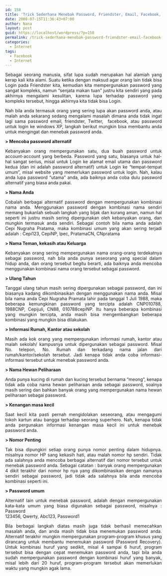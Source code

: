 ```yaml
---
id: 158
title: 'Trick Sederhana Menebak Password, Friendster, Email, Facebook,  Windows XP dll'
date: 2008-07-15T11:36:43+07:00
author: Nana
layout: post
guid: https://localhost/wordpress/?p=158
permalink: /trick-sederhana-menebak-password-friendster-email-facebook-windows-xp-dll/
categories:
  - Internet
tags:
  - Facebook
  - Internet
---
```

<p style="text-align: justify;">
  Sebagai seorang manusia, sifat lupa sudah merupakan hal alamiah yang kerap kali kita alami. Suatu ketika dengan maksud agar orang lain tidak bisa Login pada Friendster kita, kemudian kita mempergunakan password yang sangat kompleks, namun “senjata makan tuan” justru kita sendiri yang pada akhirnya mengalami kesulitan, karena lupa terhadap password yang kompleks tersebut, hingga akhirnya kita tidak bisa Login.
</p>

<p style="text-align: justify;">
  Nah bila anda termasuk orang yang sering lupa akan password anda, atau malah anda sekarang sedang mengalami masalah dimana anda tidak ingat lagi sama password email, friendster, Twitter,  facebook, atau password untuk login ke windows XP, langkah berikut mungkin bisa membantu anda untuk mengingat dan menebak password anda.
</p>

**> Mencoba password alternatif**

<p style="text-align: justify;">
  Kebanyakan orang mempergunakan satu, dua buah password untuk account-account yang berbeda. Password yang satu, biasanya untuk hal-hal sangat serius, misal untuk Login ke alamat email utama dan password kedua (dan ini adalah password alternatif) untuk Login ke “tempat-tempat umum”, misal website yang memerlukan password untuk login. Nah, kalau anda lupa password “utama” anda, ada baiknya anda coba dulu password alternatif yang biasa anda pakai.
</p>

**> Nama Anda**

<p style="text-align: justify;">
  Cobalah berbagai alternatif password dengan mempergunakan kombinasi nama anda. Menggunakan password dengan kombinasi nama sendiri memang bukanlah sebuah langkah yang bijak dan kurang aman, namun hal seperti ini justru masih sering dipergunakan oleh kebanyakan orang, dan mungkin termasuk anda sendiri. Sebagai contoh bila nama anda adalah Cepi Nugraha Pratama, maka kombinasi umum yang akan sering terjadi adalah : Cepi123, CepiNP, Ipec, PratamaCN, CNpratama
</p>

**> Nama Teman, kekasih atau Keluarga**

<p style="text-align: justify;">
  Kebanyakan orang sering mempergunakan nama orang-orang terdekatnya sebagai password, nah bila anda punya seseorang yang special dalam hidup anda, dan orang tersebut begitu berarti, ada baiknya anda mencoba menggunakan kombinasi nama orang tersebut sebagai password.
</p>

**> Ulang Tahun**

<p style="text-align: justify;">
  Tanggal ulang tahun masih sering dipergunakan sebagai password, dan ini biasanya kadang dikombinasikan dengan menggunakan nama anda. Misal bila nama anda Cepi Nugraha Pramata lahir pada tanggal 1 Juli 1988, maka beberapa kemungkinan password yang tercipta adalah CNP010788, 1988CNP, Cepijuli, CN88, 010788cepiNP. Itu hanya beberapa kombinasi yang mungkin tercipta, anda masih bisa mengembangkan beberapa kombinasi yang mungkin bisa dilakukan.
</p>

**> Informasi Rumah, Kantor atau sekolah**

<p style="text-align: justify;">
  Masih ada kok orang yang mempergunakan informasi rumah, kantor atau malah sekolah/ kampusnya untuk dipergunakan sebagai password. Misal No. telepon, No. Rumah dan terkadang nama jalan dari rumah/kantor/sekolah tersebut. Jadi kenapa tidak anda coba informasi-informasi tersebut untuk menebak password anda.
</p>

**> Nama Hewan Peliharaan**

<p style="text-align: justify;">
  Anda punya kucing di rumah dan kucing tersebut bernama “meong”, kenapa tidak ada coba nama hewan peliharaan anda sebagai password, soalnya masih sering dan bahkan banyak orang yang mempergunakan nama hewan peliharaan sebagai password.
</p>

**> Kenangan masa kecil**

<p style="text-align: justify;">
  Saat kecil kita pasti pernah mengidolakan seseorang, atau mengagumi tokoh kartun atau bangga terhadap seorang superhero. Nah, kenapa tidak anda pergunakan informasi kenangan masa kecil ini untuk menebak password anda.
</p>

**> Nomor Penting**

<p style="text-align: justify;">
  Tak bisa dipungkiri setiap orang punya nomor penting dalam hidupnya. misalnya nomor HP sang kekasih hati, atau malah nomor hp sendiri. Tidak ada salahnya anda mencoba berbagai alternatif dari nomor tersebut untuk menebak password anda. Sebagai catatan : banyak orang mempergunakan 4 dikit terakhir dari nomor hp nya yang dikombinasikan dengan namanya sendiri sebagai password, jadi tidak ada salahnya bila anda mencoba kombinasi seperti ini.
</p>

**> Password umum**

<p style="text-align: justify;">
  Alternatif lain untuk menebak password, adalah dengan mempergunakan kata-kata umum yang biasa digunakan sebagai password, misalnya : Password<br /> 123456, Qwerty, Abc123, Password1
</p>

<p style="text-align: justify;">
  Bila berbagai langkah diatas masih juga tidak berhasil memecahkan masalah anda, dan anda masih tidak bisa menemukan password anda. Alternatif terakhir mungkin mempergunakan program-program khusus yang dirancang untuk membantu menemukan password (Password Recovery). Untuk kombinasi huruf yang sedikit, misal 4 sampai 6 huruf, program tersebut bisa dengan cepat menemukan password anda, tapi bila anda sudah mempergunakan password dengan kombinasi huruf yang banyak, misal lebih dari 20 huruf, program-program tersebut akan memerlukan waktu yang mungkin agak lama.
</p>

&nbsp;